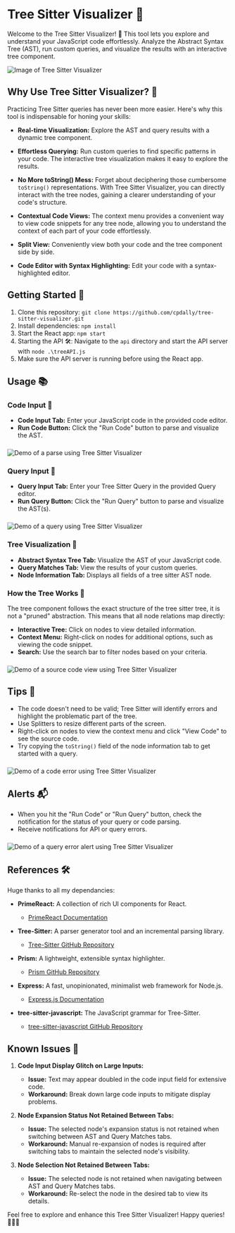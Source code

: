 # Tree Sitter Visualizer 🌳

Welcome to the Tree Sitter Visualizer! 🚀 This tool lets you explore and understand your JavaScript code effortlessly. Analyze the Abstract Syntax Tree (AST), run custom queries, and visualize the results with an interactive tree component.

![Image of Tree Sitter Visualizer](src/demos/main-image.png)

## Why Use Tree Sitter Visualizer? 🤔

Practicing Tree Sitter queries has never been more easier. Here's why this tool is indispensable for honing your skills:

- **Real-time Visualization:** Explore the AST and query results with a dynamic tree component.
- **Effortless Querying:** Run custom queries to find specific patterns in your code. The interactive tree visualization makes it easy to explore the results.

- **No More toString() Mess:** Forget about deciphering those cumbersome `toString()` representations. With Tree Sitter Visualizer, you can directly interact with the tree nodes, gaining a clearer understanding of your code's structure.

- **Contextual Code Views:** The context menu provides a convenient way to view code snippets for any tree node, allowing you to understand the context of each part of your code effortlessly.

- **Split View:** Conveniently view both your code and the tree component side by side.

- **Code Editor with Syntax Highlighting:** Edit your code with a syntax-highlighted editor.

## Getting Started 🚀

1. Clone this repository: `git clone https://github.com/cpdally/tree-sitter-visualizer.git`
2. Install dependencies: `npm install`
3. Start the React app: `npm start`
4. Starting the API 🛠️: Navigate to the `api` directory and start the API server with `node .\treeAPI.js`
5. Make sure the API server is running before using the React app.

## Usage 📚

### Code Input 📝

- **Code Input Tab:** Enter your JavaScript code in the provided code editor.
- **Run Code Button:** Click the "Run Code" button to parse and visualize the AST.

###
![Demo of a parse using Tree Sitter Visualizer](src/demos/parse-demo.gif)


### Query Input 📜

- **Query Input Tab:** Enter your Tree Sitter Query in the provided Query editor.
- **Run Query Button:** Click the "Run Query" button to parse and visualize the AST(s).

###
![Demo of a query using Tree Sitter Visualizer](src/demos/query-demo.gif)

### Tree Visualization 🌳

- **Abstract Syntax Tree Tab:** Visualize the AST of your JavaScript code.
- **Query Matches Tab:** View the results of your custom queries.
- **Node Information Tab:** Displays all fields of a tree sitter AST node.

### How the Tree Works 🌲

The tree component follows the exact structure of the tree sitter tree, it is not a "pruned" abstraction. This means that all node relations map directly:

- **Interactive Tree:** Click on nodes to view detailed information.
- **Context Menu:** Right-click on nodes for additional options, such as viewing the code snippet.
- **Search:** Use the search bar to filter nodes based on your criteria.

###
![Demo of a source code view using Tree Sitter Visualizer](src/demos/view-code-demo.gif)

## Tips 🚦

- The code doesn't need to be valid; Tree Sitter will identify errors and highlight the problematic part of the tree.
- Use Splitters to resize different parts of the screen.
- Right-click on nodes to view the context menu and click "View Code" to see the source code.
- Try copying the `toString()` field of the node information tab to get started with a query.

###
![Demo of a code error using Tree Sitter Visualizer](src/demos/error-demo.gif)

## Alerts 📬

- When you hit the "Run Code" or "Run Query" button, check the notification for the status of your query or code parsing.
- Receive notifications for API or query errors.

###
![Demo of a query error alert using Tree Sitter Visualizer](src/demos/query-error-demo.gif)

## References 🛠️

Huge thanks to all my dependancies:

- **PrimeReact:** A collection of rich UI components for React.
  - [PrimeReact Documentation](https://primefaces.org/primereact/showcase/#/)

- **Tree-Sitter:** A parser generator tool and an incremental parsing library.
  - [Tree-Sitter GitHub Repository](https://github.com/tree-sitter/tree-sitter)

- **Prism:** A lightweight, extensible syntax highlighter.
  - [Prism GitHub Repository](https://github.com/PrismJS/prism)

- **Express:** A fast, unopinionated, minimalist web framework for Node.js.
  - [Express.js Documentation](https://expressjs.com/)

- **tree-sitter-javascript:** The JavaScript grammar for Tree-Sitter.
  - [tree-sitter-javascript GitHub Repository](https://github.com/tree-sitter/tree-sitter-javascript)

## Known Issues 🐛

1. **Code Input Display Glitch on Large Inputs:**
   - **Issue:** Text may appear doubled in the code input field for extensive code.
   - **Workaround:** Break down large code inputs to mitigate display problems.
2. **Node Expansion Status Not Retained Between Tabs:**
   - **Issue:** The selected node's expansion status is not retained when switching between AST and Query Matches tabs.
   - **Workaround:** Manual re-expansion of nodes is required after switching tabs to maintain the selected node's visibility.

3. **Node Selection Not Retained Between Tabs:**
   - **Issue:** The selected node is not retained when navigating between AST and Query Matches tabs.
   - **Workaround:** Re-select the node in the desired tab to view its details.


Feel free to explore and enhance this Tree Sitter Visualizer! Happy queries! 🚀🌈✨
